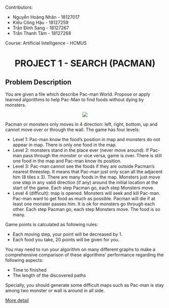 Contributors:
* Nguyễn Hoàng Nhân - 18127017
* Kiều Công Hậu - 18127259
* Trần Đình Sang - 18127267
* Trần Thanh Tâm - 18127268

Course: Artificial Intelligence - HCMUS

<h1 align='center'>PROJECT 1 - SEARCH (PACMAN)</h1>

## Problem Description
You are given a file which describe Pac-man World. Propose or apply learned algorithms to help Pac-Man to find foods without dying by monsters.

<p align='center'><img align='center' src="https://lh3.googleusercontent.com/proxy/tMDqOCZuk72J6JKuYRk8uontagdG-Zs_NlVIOP_nJtmMh9C7IdqiCAHEUU_LUb2cstvQ1Ruj6vUWiHpgbNQs1RjRHJ80"></p>

Pacman or monsters only moves in 4 direction: left, right, bottom, up and cannot move over or through the wall. The game has four levels:
- Level 1: Pac-man know the food’s position in map and monsters do not appear in map. There is only one food in the map.
- Level 2: monsters stand in the place ever (never move around). If Pac-man pass through the monster or vice versa, game is over. There is still one food in the map and Pac-man know its position.
- Level 3: Pac-man cannot see the foods if they are outside Pacman’s nearest threestep. It means that Pac-man just only scan all the adjacent him (8 tiles x 3). There are many foods in the map. Monsters just move one step in any valid direction (if any) around the initial location at the start of the game. Each step Pacman go, each step Monsters move.
- Level 4 (difficult): map is opened. Monsters will seek and kill Pac-man. Pac-man want to get food as much as possible. Pacman will die if at least one monster passes him. It is ok for monsters go through each other. Each step Pacman go, each step Monsters move. The food is so many. 

Game points is calculated as following rules:
- Each moving step, your point will be decreased by 1.
- Each food you take, 20 points will be given for you.

You may need to run your algorithm on many different graphs to make a comprehensive comparison of these algorithms’ performance regarding the following aspects:
- Time to finished
- The length of the discovered paths

Specially, you should generate some difficult maps such as Pac-man is stay among two monster or wall is around in all side. 

[More detail](https://github.com/kieuconghau/ai-pacman/blob/master/Project01%20-%20Searching.pdf)
